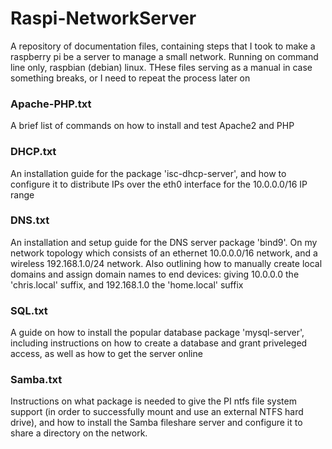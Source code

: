 # Raspi-NetworkServer
A repository of documentation files, containing steps that I took to make a raspberry pi be a server to manage a small network. Running on command line only, raspbian (debian) linux. THese files serving as a manual in case something breaks, or I need to repeat the process later on

### Apache-PHP.txt
A brief list of commands on how to install and test Apache2 and PHP

### DHCP.txt
An installation guide for the package 'isc-dhcp-server', and how to configure it to distribute IPs over the eth0 interface for the 10.0.0.0/16 IP range

### DNS.txt
An installation and setup guide for the DNS server package 'bind9'. On my network topology which consists of an ethernet 10.0.0.0/16 network, and a wireless 192.168.1.0/24 network. Also outlining how to manually create local domains and assign domain names to end devices: giving 10.0.0.0 the 'chris.local' suffix, and 192.168.1.0 the 'home.local' suffix

### SQL.txt
A guide on how to install the popular database package 'mysql-server', including instructions on how to create a database and grant priveleged access, as well as how to get the server online

### Samba.txt
Instructions on what package is needed to give the PI ntfs file system support (in order to successfully mount and use an external NTFS hard drive), and how to install the Samba fileshare server and configure it to share a directory on the network.  
